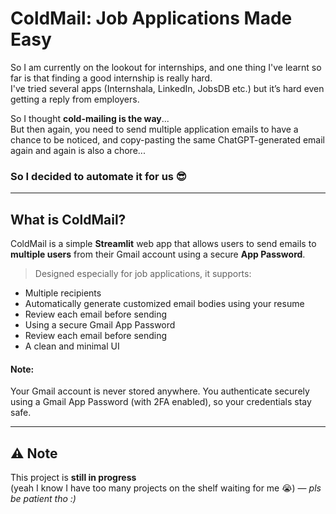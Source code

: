 #  ColdMail: Job Applications Made Easy

So I am currently on the lookout for internships, and one thing I've learnt so far is that finding a good internship is really hard.  
I've tried several apps (Internshala, LinkedIn, JobsDB etc.) but it’s hard even getting a reply from employers.

So I thought **cold-mailing is the way**...  
But then again, you need to send multiple application emails to have a chance to be noticed, and copy-pasting the same ChatGPT-generated email again and again is also a chore...

### So I decided to automate it for us 😎

---

##  What is ColdMail?

ColdMail is a simple **Streamlit** web app that allows users to send emails to **multiple users** from their Gmail account using a secure **App Password**.

> Designed especially for job applications, it supports:
-  Multiple recipients
-  Automatically generate customized email bodies using your resume
-  Review each email before sending
-  Using a secure Gmail App Password
-  Review each email before sending
-  A clean and minimal UI

#### Note: 
Your Gmail account is never stored anywhere.
You authenticate securely using a Gmail App Password (with 2FA enabled), so your credentials stay safe.

---

## ⚠️ Note

This project is **still in progress**  
(yeah I know I have too many projects on the shelf waiting for me 😭) — *pls be patient tho :)*
